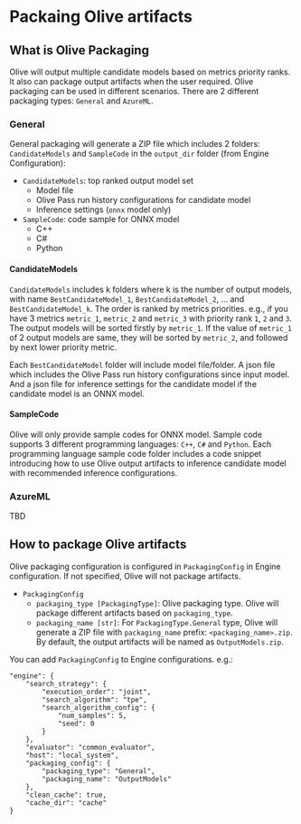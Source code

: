 # Packaing Olive artifacts

## What is Olive Packaging
Olive will output multiple candidate models based on metrics priority ranks. It also can package output artifacts when the user required. Olive packaging can be used in different scenarios. There are 2 different packaging types: `General` and `AzureML`.


### General
General packaging will generate a ZIP file which includes 2 folders: `CandidateModels` and `SampleCode` in the `output_dir` folder (from Engine Configuration):
* `CandidateModels`: top ranked output model set
    * Model file
    * Olive Pass run history configurations for candidate model
    * Inference settings (`onnx` model only)
* `SampleCode`: code sample for ONNX model
    * C++
    * C#
    * Python

#### CandidateModels
`CandidateModels` includes k folders where k is the number of output models, with name `BestCandidateModel_1`, `BestCandidateModel_2`, ... and `BestCandidateModel_k`. The order is ranked by metrics priorities. e.g., if you have 3 metrics `metric_1`, `metric_2` and `metric_3` with priority rank `1`, `2` and `3`. The output models will be sorted firstly by `metric_1`. If the value of `metric_1` of 2 output models are same, they will be sorted by `metric_2`, and followed by next lower priority metric.

Each `BestCandidateModel` folder will include model file/folder. A json file which includes the Olive Pass run history configurations since input model. And a json file for inference settings for the candidate model if the candidate model is an ONNX model.

#### SampleCode
Olive will only provide sample codes for ONNX model. Sample code supports 3 different programming languages: `C++`, `C#` and `Python`. Each programming language sample code folder includes a code snippet introducing how to use Olive output artifacts to inference candidate model with recommended inference configurations.


### AzureML
TBD


## How to package Olive artifacts
Olive packaging configuration is configured in `PackagingConfig` in Engine configuration. If not specified, Olive will not package artifacts.

* `PackagingConfig`
    * `packaging_type [PackagingType]`:
      Olive packaging type. Olive will package different artifacts based on `packaging_type`.
    * `packaging_name [str]`:
      For `PackagingType.General` type, Olive will generate a ZIP file with `packaging_name` prefix: `<packaging_name>.zip`. By default, the output artifacts will be named as `OutputModels.zip`.

You can add `PackagingConfig` to Engine configurations. e.g.:

```
"engine": {
    "search_strategy": {
        "execution_order": "joint",
        "search_algorithm": "tpe",
        "search_algorithm_config": {
            "num_samples": 5,
            "seed": 0
        }
    },
    "evaluator": "common_evaluator",
    "host": "local_system",
    "packaging_config": {
        "packaging_type": "General",
        "packaging_name": "OutputModels"
    },
    "clean_cache": true,
    "cache_dir": "cache"
}
```
